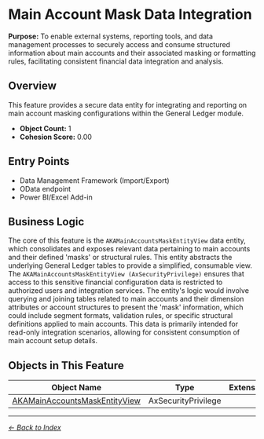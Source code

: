 # Main Account Mask Data Integration

**Purpose:** To enable external systems, reporting tools, and data management processes to securely access and consume structured information about main accounts and their associated masking or formatting rules, facilitating consistent financial data integration and analysis.

## Overview

This feature provides a secure data entity for integrating and reporting on main account masking configurations within the General Ledger module.

- **Object Count:** 1
- **Cohesion Score:** 0.00

## Entry Points

- Data Management Framework (Import/Export)
- OData endpoint
- Power BI/Excel Add-in

## Business Logic

The core of this feature is the `AKAMainAccountsMaskEntityView` data entity, which consolidates and exposes relevant data pertaining to main accounts and their defined 'masks' or structural rules. This entity abstracts the underlying General Ledger tables to provide a simplified, consumable view. The `AKAMainAccountsMaskEntityView (AxSecurityPrivilege)` ensures that access to this sensitive financial configuration data is restricted to authorized users and integration services. The entity's logic would involve querying and joining tables related to main accounts and their dimension attributes or account structures to present the 'mask' information, which could include segment formats, validation rules, or specific structural definitions applied to main accounts. This data is primarily intended for read-only integration scenarios, allowing for consistent consumption of main account setup details.

## Objects in This Feature

| Object Name | Type | Extension | Description |
|-------------|------|-----------|-------------|
| [AKAMainAccountsMaskEntityView](Objects/AKAMainAccountsMaskEntityView.md) | AxSecurityPrivilege |  |  |

---

*[← Back to Index](../../index.md)*
